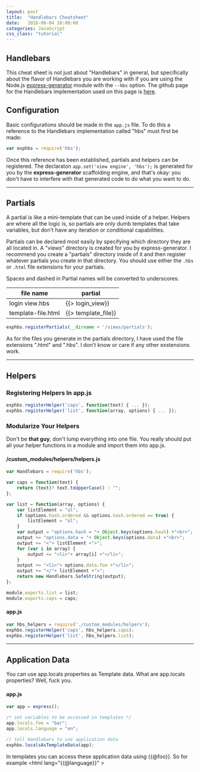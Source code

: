 ```yaml
---
layout: post
title:  "Handlebars Cheatsheet"
date:   2016-06-04 10:00:00
categories: JavaScript
css_class: "tutorial"
---
```


## Handlebars

This cheat sheet is not just about "Handlebars" in general, but specifically about the flavor of Handlebars you are working with if you are using the Node.js [express-generator](http://expressjs.com/en/starter/generator.html) module with the <code>--hbs</code> option. The github page for the Handlebars implementation used on this page is [here](https://github.com/donpark/hbs).

## Configuration

Basic configurations should be made in the <code>app.js</code> file. To do this a reference to the Handlebars implementation called "hbs" must first be made:

~~~javascript
var exphbs = require('hbs');
~~~

Once this reference has been established, partials and helpers can be registered. The declaraton <code>app.set('view engine', 'hbs');</code> is generated for you by the **express-generator** scaffolding engine, and that's okay: you don't have to interfere with that generated code to do what you want to do.

---

## Partials

A partial is like a mini-template that can be used inside of a helper. Helpers are where all the logic is, so partials are only dumb templates that take variables, but don't have any iteration or conditional capabilities.

Partials can be declared most easily by specifying which directory they are all located in. A "views" directory is created for you by express-generator. I recommend you create a "partials" directory inside of it and then register whatever partials you create in that directory. You should use either the <code>.hbs</code> or <code>.html</code> file extensions for your partials.

Spaces and dashed in Partial names will be converted to underscores:

file name | partial
--------- | ----------
login view.hbs | \{\{\> login_view\}\}
template-file.html | \{\{\> template_file\}\}

~~~javascript
exphbs.registerPartials(__dirname + '/views/partials');
~~~

As for the files you generate in the partials directory, I have used the file extensions ".html" and ".hbs". I don't know or care if any other exstensions work.

---

## Helpers

### Registering Helpers In app.js

~~~javascript
exphbs.registerHelper('caps', function(text) { ... });
exphbs.registerHelper('list', function(array, options) { ... });
~~~

### Modularize Your Helpers

Don't be **that guy**, don't lump everything into one file. You really should put all your helper functions in a module and import them into app.js.

#### /custom_modules/helpers/helpers.js
~~~javascript
var Handlebars = require('hbs');

var caps = function(text) {
	return (text)? text.toUpperCase() : "";
};

var list = function(array, options) {
	var listElement = "ul";
	if (options.hash.ordered && options.hash.ordered == true) {
		listElement = "ol";
	}
	var output = "options.hash = "+ Object.keys(options.hash) +"<br>";
	output += "options.data = "+ Object.keys(options.data) +"<br>";
	output += "<"+ listElement +">";
	for (var i in array) {
		output += "<li>"+ array[i] +"</li>";
	}
	output += "<li>"+ options.data.foo +"</li>";
	output += "</"+ listElement +">";
	return new Handlebars.SafeString(output);
};

module.exports.list = list;
module.exports.caps = caps;
~~~

#### app.js
~~~javascript
var hbs_helpers = require('./custom_modules/helpers');
exphbs.registerHelper('caps', hbs_helpers.caps);
exphbs.registerHelper('list', hbs_helpers.list);
~~~

---

## Application Data

You can use app.locals properties as Template data. What are app.locals properties? Well, fuck you.

#### app.js
~~~javascript
var app = express();

/* set variables to be accessed in templates */
app.locals.foo = "bar";
app.locals.language = "en";

// tell Handlebars to use application data
exphbs.localsAsTemplateData(app);
~~~

In templates you can access these application data using \{\{@foo\}\}. So for example \<html lang="\{\{@language\}\}" \>

